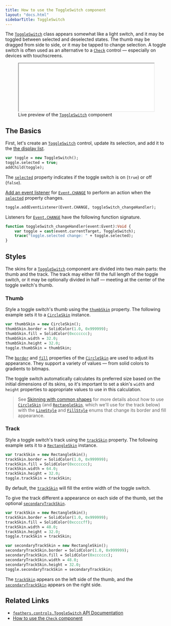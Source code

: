 ```yaml
---
title: How to use the ToggleSwitch component
layout: "docs.html"
sidebarTitle: ToggleSwitch
---
```


The [`ToggleSwitch`](https://api.feathersui.com/current/feathers/controls/ToggleSwitch.html) class appears somewhat like a light switch, and it may be toggled between selected and deselected states. The thumb may be dragged from side to side, or it may be tapped to change selection. A toggle switch is often used as an alternative to a [`Check`](./check.md) control — especially on devices with touchscreens.

<figure>
<iframe src="/learn/haxe-openfl/samples/toggle-switch.html" width="100%" height="150"></iframe>
<figcaption>Live preview of the <a href="https://api.feathersui.com/current/feathers/controls/ToggleSwitch.html"><code>ToggleSwitch</code></a> component</figcaption>
</figure>

## The Basics

First, let's create an [`ToggleSwitch`](https://api.feathersui.com/current/feathers/controls/ToggleSwitch.html) control, update its selection, and add it to the [the display list](https://books.openfl.org/openfl-developers-guide/display-programming/basics-of-display-programming.html).

```haxe
var toggle = new ToggleSwitch();
toggle.selected = true;
addChild(toggle);
```

The [`selected`](https://api.feathersui.com/current/feathers/controls/ToggleSwitch.html#selected) property indicates if the toggle switch is on (`true`) or off (`false`).

[Add an event listener](https://books.openfl.org/openfl-developers-guide/handling-events/basics-of-handling-events.html) for [`Event.CHANGE`](https://api.openfl.org/openfl/events/Event.html#CHANGE) to perform an action when the [`selected`](https://api.feathersui.com/current/feathers/controls/ToggleSwitch.html#selected) property changes.

```haxe
toggle.addEventListener(Event.CHANGE, toggleSwitch_changeHandler);
```

Listeners for [`Event.CHANGE`](https://api.openfl.org/openfl/events/Event.html#CHANGE) have the following function signature.

```haxe
function toggleSwitch_changeHandler(event:Event):Void {
    var toggle = cast(event.currentTarget, ToggleSwitch);
    trace("toggle.selected change: " + toggle.selected);
}
```

## Styles

The skins for a [`ToggleSwitch`](https://api.feathersui.com/current/feathers/controls/ToggleSwitch.html) component are divided into two main parts: the thumb and the track. The track may either fill the full length of the toggle switch, or it may be optionally divided in half — meeting at the center of the toggle switch's thumb.

### Thumb

Style a toggle switch's thumb using the [`thumbSkin`](https://api.feathersui.com/current/feathers/controls/ToggleSwitch.html#thumbSkin) property. The following example sets it to a [`CircleSkin`](https://api.feathersui.com/current/feathers/skins/CircleSkin.html) instance.

```haxe
var thumbSkin = new CircleSkin();
thumbSkin.border = SolidColor(1.0, 0x999999);
thumbSkin.fill = SolidColor(0xcccccc);
thumbSkin.width = 32.0;
thumbSkin.height = 32.0;
toggle.thumbSkin = thumbSkin;
```

The [`border`](https://api.feathersui.com/current/feathers/skins/BaseGraphicsPathSkin.html#border) and [`fill`](https://api.feathersui.com/current/feathers/skins/BaseGraphicsPathSkin.html#fill) properties of the [`CircleSkin`](https://api.feathersui.com/current/feathers/skins/CircleSkin.html) are used to adjust its appearance. They support a variety of values — from solid colors to gradients to bitmaps.

The toggle switch automatically calculates its preferred size based on the initial dimensions of its skins, so it's important to set a skin's `width` and `height` properties to appropriate values to use in this calculation.

> See [Skinning with common shapes](./shape-skins.md) for more details about how to use [`CircleSkin`](https://api.feathersui.com/current/feathers/skins/CircleSkin.html) (and [`RectangleSkin`](https://api.feathersui.com/current/feathers/skins/RectangleSkin.html), which we'll use for the track below) with the [`LineStyle`](https://api.feathersui.com/current/feathers/graphics/LineStyle.html) and [`FillStyle`](https://api.feathersui.com/current/feathers/graphics/FillStyle.html) enums that change its border and fill appearance.

### Track

Style a toggle switch's track using the [`trackSkin`](https://api.feathersui.com/current/feathers/controls/ToggleSwitch.html#trackSkin) property. The following example sets it to a [`RectangleSkin`](https://api.feathersui.com/current/feathers/skins/RectangleSkin.html) instance.

```haxe
var trackSkin = new RectangleSkin();
trackSkin.border = SolidColor(1.0, 0x999999);
trackSkin.fill = SolidColor(0xcccccc);
trackSkin.width = 64.0;
trackSkin.height = 32.0;
toggle.trackSkin = trackSkin;
```

By default, the [`trackSkin`](https://api.feathersui.com/current/feathers/controls/ToggleSwitch.html#trackSkin) will fill the entire width of the toggle switch.

To give the track different a appearance on each side of the thumb, set the optional [`secondaryTrackSkin`](https://api.feathersui.com/current/feathers/controls/ToggleSwitch.html#secondaryTrackSkin).

```haxe
var trackSkin = new RectangleSkin();
trackSkin.border = SolidColor(1.0, 0x999999);
trackSkin.fill = SolidColor(0xccccff);
trackSkin.width = 48.0;
trackSkin.height = 32.0;
toggle.trackSkin = trackSkin;

var secondaryTrackSkin = new RectangleSkin();
secondaryTrackSkin.border = SolidColor(1.0, 0x999999);
secondaryTrackSkin.fill = SolidColor(0xcccccc);
secondaryTrackSkin.width = 48.0;
secondaryTrackSkin.height = 32.0;
toggle.secondaryTrackSkin = secondaryTrackSkin;
```

The [`trackSkin`](https://api.feathersui.com/current/feathers/controls/ToggleSwitch.html#trackSkin) appears on the left side of the thumb, and the [`secondaryTrackSkin`](https://api.feathersui.com/current/feathers/controls/ToggleSwitch.html#secondaryTrackSkin) appears on the right side.

## Related Links

- [`feathers.controls.ToggleSwitch` API Documentation](https://api.feathersui.com/current/feathers/controls/ToggleSwitch.html)
- [How to use the `Check` component](./check.md)
